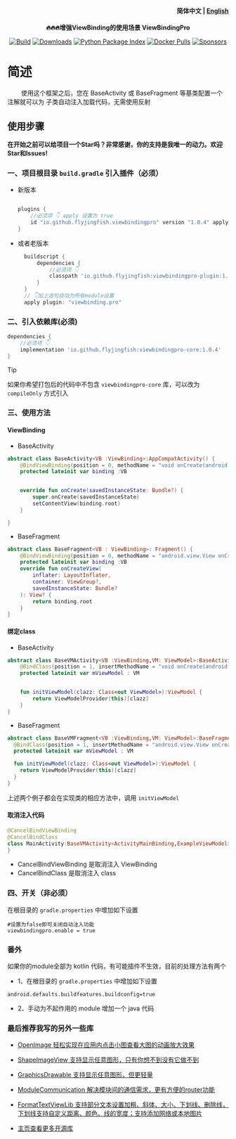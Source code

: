 
<h4 align="right">
  <strong>简体中文</strong> | <a href="https://github.com/FlyJingFish/ViewBindingPro/blob/master/README.md">English</a>
</h4>

<p align="center">
  <strong>
    🔥🔥🔥增强ViewBinding的使用场景
    <a>ViewBindingPro</a>
  </strong>
</p>

<p align="center">
  <a href="https://central.sonatype.com/artifact/io.github.flyjingfish/viewbindingpro-core"><img
    src="https://img.shields.io/maven-central/v/io.github.flyjingfish/viewbindingpro-core"
    alt="Build"
  /></a>
  <a href="https://github.com/FlyJingFish/ViewBindingPro/stargazers"><img
    src="https://img.shields.io/github/stars/FlyJingFish/ViewBindingPro.svg?style=flat"
    alt="Downloads"
  /></a>
  <a href="https://github.com/FlyJingFish/ViewBindingPro/network/members"><img
    src="https://img.shields.io/github/forks/FlyJingFish/ViewBindingPro.svg?style=flat"
    alt="Python Package Index"
  /></a>
  <a href="https://github.com/FlyJingFish/ViewBindingPro/issues"><img
    src="https://img.shields.io/github/issues/FlyJingFish/ViewBindingPro.svg?style=flat"
    alt="Docker Pulls"
  /></a>
  <a href="https://github.com/FlyJingFish/ViewBindingPro/blob/master/LICENSE"><img
    src="https://img.shields.io/github/license/FlyJingFish/ViewBindingPro.svg?style=flat"
    alt="Sponsors"
  /></a>
</p>



# 简述

&nbsp;&nbsp;&nbsp;&nbsp;&nbsp;&nbsp;&nbsp;&nbsp;使用这个框架之后，您在 BaseActivity 或 BaseFragment 等基类配置一个注解就可以为 子类自动注入加载代码，无需使用反射



## 使用步骤

**在开始之前可以给项目一个Star吗？非常感谢，你的支持是我唯一的动力。欢迎Star和Issues!**

### 一、项目根目录 `build.gradle` 引入插件（必须）


- 新版本

  ```gradle
  
  plugins {
      //必须项 👇 apply 设置为 true 
      id "io.github.flyjingfish.viewbindingpro" version "1.0.4" apply true
  }
  ```

- 或者老版本

  ```gradle
    buildscript {
        dependencies {
            //必须项 👇
            classpath 'io.github.flyjingfish:viewbindingpro-plugin:1.0.4'
        }
    }
    // 👇加上这句自动为所有module设置
    apply plugin: "viewbinding.pro"
    ```


### 二、引入依赖库(必须)

```gradle
dependencies {
    //必须项 👇
    implementation 'io.github.flyjingfish:viewbindingpro-core:1.0.4'
}
```

> [!TIP]
> 如果你希望打包后的代码中不包含 `viewbindingpro-core` 库，可以改为 `compileOnly` 方式引入


### 三、使用方法

#### ViewBinding

- BaseActivity

```kotlin
abstract class BaseActivity<VB :ViewBinding>:AppCompatActivity() {
    @BindViewBinding(position = 0, methodName = "void onCreate(android.os.Bundle)", isProtected = true, bindingType = BingType.INFLATE)
    protected lateinit var binding :VB


    override fun onCreate(savedInstanceState: Bundle?) {
        super.onCreate(savedInstanceState)
        setContentView(binding.root)
    }

}
```

- BaseFragment

```kotlin
abstract class BaseFragment<VB : ViewBinding>: Fragment() {
    @BindViewBinding(position = 0, methodName = "android.view.View onCreateView(android.view.LayoutInflater,android.view.ViewGroup,android.os.Bundle)",  isProtected = false,bindingType = BingType.INFLATE_FALSE)
    protected lateinit var binding :VB
    override fun onCreateView(
        inflater: LayoutInflater,
        container: ViewGroup?,
        savedInstanceState: Bundle?
    ): View? {
        return binding.root
    }
}
```

#### 绑定class

- BaseActivity

```kotlin
abstract class BaseVMActivity<VB :ViewBinding,VM: ViewModel>:BaseActivity<VB>() {
    @BindClass(position = 1, insertMethodName = "void onCreate(android.os.Bundle)", callMethodName = "androidx.lifecycle.ViewModel initViewModel(java.lang.Class)",isProtected = false)
    protected lateinit var mViewModel : VM


    fun initViewModel(clazz: Class<out ViewModel>):ViewModel {
        return ViewModelProvider(this)[clazz]
    }
}
```

- BaseFragment

```kotlin
abstract class BaseVMFragment<VB :ViewBinding,VM: ViewModel>:BaseFragment<VB>() {
  @BindClass(position = 1, insertMethodName = "android.view.View onCreateView(android.view.LayoutInflater,android.view.ViewGroup,android.os.Bundle)", callMethodName = "androidx.lifecycle.ViewModel initViewModel(java.lang.Class)",isProtected = false)
  protected lateinit var mViewModel : VM

  fun initViewModel(clazz: Class<out ViewModel>):ViewModel {
    return ViewModelProvider(this)[clazz]
  }
}
```

上述两个例子都会在实现类的相应方法中，调用 `initViewModel`

#### 取消注入代码

```kotlin
@CancelBindViewBinding
@CancelBindClass
class MainActivity:BaseVMActivity<ActivityMainBinding,ExampleViewModel>() {
}
```

- CancelBindViewBinding 是取消注入 ViewBinding
- CancelBindClass 是取消注入 class

### 四、开关（非必须）

在根目录的 `gradle.properties` 中增加如下设置

```properties
#设置为false即可关闭自动注入功能
viewbindingpro.enable = true 
```

### 番外

如果你的module全部为 kotlin 代码，有可能插件不生效，目前的处理方法有两个

- 1、在根目录的 `gradle.properties` 中增加如下设置

```properties
android.defaults.buildfeatures.buildconfig=true
```

- 2、手动为不起作用的 module 增加一个 java 代码

### 最后推荐我写的另外一些库

- [OpenImage 轻松实现在应用内点击小图查看大图的动画放大效果](https://github.com/FlyJingFish/OpenImage)

- [ShapeImageView 支持显示任意图形，只有你想不到没有它做不到](https://github.com/FlyJingFish/ShapeImageView)

- [GraphicsDrawable 支持显示任意图形，但更轻量](https://github.com/FlyJingFish/GraphicsDrawable)

- [ModuleCommunication 解决模块间的通信需求，更有方便的router功能](https://github.com/FlyJingFish/ModuleCommunication)

- [FormatTextViewLib 支持部分文本设置加粗、斜体、大小、下划线、删除线，下划线支持自定义距离、颜色、线的宽度；支持添加网络或本地图片](https://github.com/FlyJingFish/FormatTextViewLib)

- [主页查看更多开源库](https://github.com/FlyJingFish)